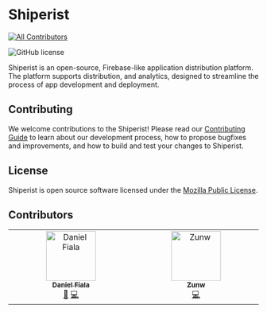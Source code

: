 # Shiperist

<!-- ALL-CONTRIBUTORS-BADGE:START - Do not remove or modify this section -->

[![All Contributors](https://img.shields.io/badge/all_contributors-2-orange.svg?style=flat-square)](#contributors-)

<!-- ALL-CONTRIBUTORS-BADGE:END -->

![GitHub license](https://img.shields.io/github/license/zZHorizonZz/Heligion?style=flat-square)

Shiperist is an open-source, Firebase-like application distribution platform. The platform supports distribution, and
analytics, designed to streamline the process of app development and deployment.

## Contributing

We welcome contributions to the Shiperist! Please read our [Contributing Guide](docs/CONTRIBUTING.md) to learn about our
development process, how to propose bugfixes and improvements, and how to build and test your changes to Shiperist.

## License

Shiperist is open source software licensed under the [Mozilla Public License](LICENSE).

## Contributors

<!-- ALL-CONTRIBUTORS-LIST:START - Do not remove or modify this section -->
<!-- prettier-ignore-start -->
<!-- markdownlint-disable -->
<table>
  <tbody>
    <tr>
      <td align="center" valign="top" width="14.28%"><a href="https://github.com/zZHorizonZz"><img src="https://avatars.githubusercontent.com/u/60035933?v=4?s=100" width="100px;" alt="Daniel Fiala"/><br /><sub><b>Daniel Fiala</b></sub></a><br /><a href="#maintenance-zZHorizonZz" title="Maintenance">🚧</a> <a href="https://github.com/zZHorizonZz/Heligion/commits?author=zZHorizonZz" title="Code">💻</a></td>
      <td align="center" valign="top" width="14.28%"><a href="https://github.com/ZunwDev"><img src="https://avatars.githubusercontent.com/u/43964753?v=4?s=100" width="100px;" alt="Zunw"/><br /><sub><b>Zunw</b></sub></a><br /><a href="https://github.com/zZHorizonZz/Heligion/commits?author=ZunwDev" title="Code">💻</a></td>
    </tr>
  </tbody>
</table>

<!-- markdownlint-restore -->
<!-- prettier-ignore-end -->

<!-- ALL-CONTRIBUTORS-LIST:END -->
<!-- prettier-ignore-start -->
<!-- markdownlint-disable -->

<!-- markdownlint-restore -->
<!-- prettier-ignore-end -->

<!-- ALL-CONTRIBUTORS-LIST:END -->
